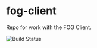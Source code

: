 # fog-client
Repo for work with the FOG Client.

![Build Status](https://travis-ci.org/FOGProject/fog-client.svg?branch=dev)

